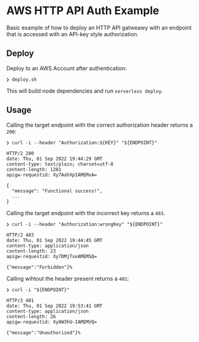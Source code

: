# AWS HTTP API Auth Example

Basic example of how to deploy an HTTP API gatweawy with an endpoint that is accessed with an API-key style authorization.

## Deploy

Deploy to an AWS Account after authentication:

    ❯ deploy.sh

This will build node dependencies and run `serverless deploy`.


## Usage

Calling the target endpoint with the correct authorization header returns a `200`:

    ❯ curl -i --header "Authorization:${KEY}" "${ENDPOINT}"

    HTTP/2 200
    date: Thu, 01 Sep 2022 19:44:29 GMT
    content-type: text/plain; charset=utf-8
    content-length: 1201
    apigw-requestid: Xy7AahXpIAMEMxA=

    {
      "message": "Functional success!",
      ...
    }

Calling the target endpoint with the incorrect key returns a `403`.

    ❯ curl -i --header "Authorization:wrongKey" "${ENDPOINT}"

    HTTP/2 403
    date: Thu, 01 Sep 2022 19:44:45 GMT
    content-type: application/json
    content-length: 23
    apigw-requestid: Xy7DMjTxoAMEMSQ=

    {"message":"Forbidden"}%

Calling wihtout the header present returns a `401`:

    ❯ curl -i "${ENDPOINT}"

    HTTP/2 401
    date: Thu, 01 Sep 2022 19:53:41 GMT
    content-type: application/json
    content-length: 26
    apigw-requestid: Xy8W3hU-IAMEMVQ=

    {"message":"Unauthorized"}%
